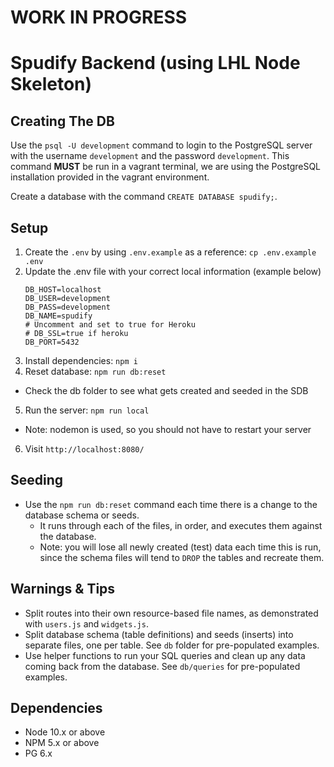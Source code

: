 # WORK IN PROGRESS

Spudify Backend (using LHL Node Skeleton)
=========

## Creating The DB

Use the `psql -U development` command to login to the PostgreSQL server with the username `development` and the password `development`. This command **MUST** be run in a vagrant terminal, we are using the PostgreSQL installation provided in the vagrant environment.

Create a database with the command `CREATE DATABASE spudify;`.

## Setup

1. Create the `.env` by using `.env.example` as a reference: `cp .env.example .env`
2. Update the .env file with your correct local information (example below)
    ```
    DB_HOST=localhost
    DB_USER=development
    DB_PASS=development
    DB_NAME=spudify
    # Uncomment and set to true for Heroku
    # DB_SSL=true if heroku
    DB_PORT=5432
    ```
3. Install dependencies: `npm i`
4. Reset database: `npm run db:reset`
  - Check the db folder to see what gets created and seeded in the SDB
5. Run the server: `npm run local`
  - Note: nodemon is used, so you should not have to restart your server
6. Visit `http://localhost:8080/`

## Seeding

- Use the `npm run db:reset` command each time there is a change to the database schema or seeds. 
  - It runs through each of the files, in order, and executes them against the database. 
  - Note: you will lose all newly created (test) data each time this is run, since the schema files will tend to `DROP` the tables and recreate them.

## Warnings & Tips

- Split routes into their own resource-based file names, as demonstrated with `users.js` and `widgets.js`.
- Split database schema (table definitions) and seeds (inserts) into separate files, one per table. See `db` folder for pre-populated examples. 
- Use helper functions to run your SQL queries and clean up any data coming back from the database. See `db/queries` for pre-populated examples.

## Dependencies

- Node 10.x or above
- NPM 5.x or above
- PG 6.x
